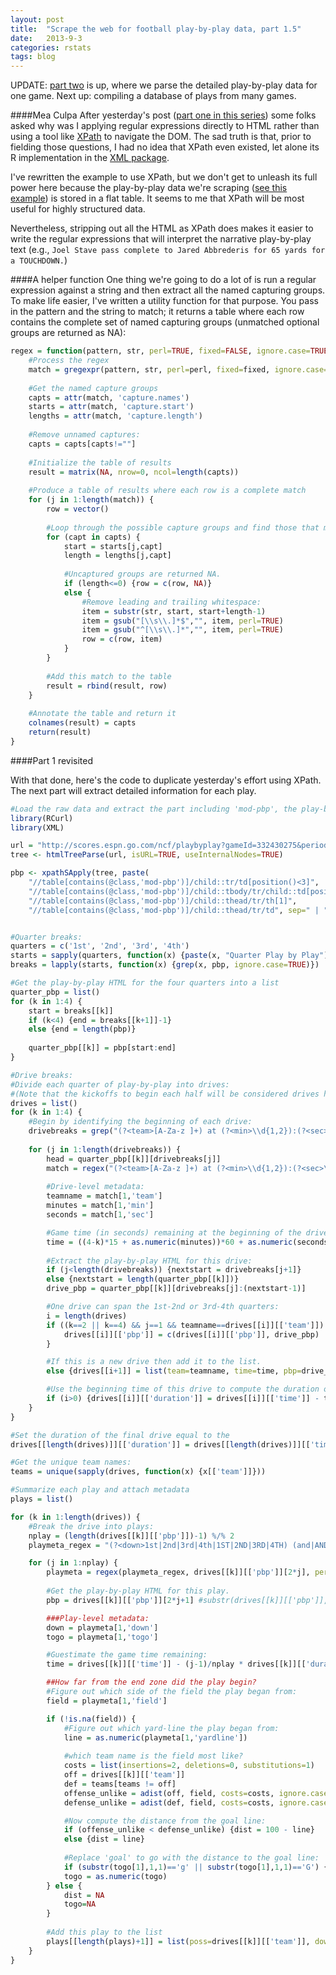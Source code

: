 ```yaml
---
layout: post
title:  "Scrape the web for football play-by-play data, part 1.5"
date:   2013-9-3
categories: rstats
tags: blog
---
```


UPDATE: [part two](http://somesquares.org/blog/2013/9/scrape-web-football-play-play-data-part-2) is up, where we parse the detailed play-by-play data for one game. Next up: compiling a database of plays from many games.

####Mea Culpa
After yesterday's post ([part one in this series](http://somesquares.org/blog/2013/9/parse-web-football-play-play-data-part-1)) some folks asked why was I applying regular expressions directly to HTML rather than using a tool like [XPath](http://www.w3schools.com/xpath/xpath_intro.asp) to navigate the DOM. The sad truth is that, prior to fielding those questions, I had no idea that XPath even existed, let alone its R implementation in the [XML package](http://cran.r-project.org/web/packages/XML/XML.pdf).

I've rewritten the example to use XPath, but we don't get to unleash its full power here because the play-by-play data we're scraping ([see this example](http://scores.espn.go.com/ncf/playbyplay?gameId=332430275&period=0)) is stored in a flat table. It seems to me that XPath will be most useful for highly structured data.

Nevertheless, stripping out all the HTML as XPath does makes it easier to write the regular expressions that will interpret the narrative play-by-play text (e.g., `Joel Stave pass complete to Jared Abbrederis for 65 yards for a TOUCHDOWN.`)

####A helper function
One thing we're going to do a lot of is run a regular expression against a string and then extract all the named capturing groups. To make life easier, I've written a utility function for that purpose. You pass in the pattern and the string to match; it returns a table where each row contains the complete set of named capturing groups (unmatched optional groups are returned as NA):

~~~ r
regex = function(pattern, str, perl=TRUE, fixed=FALSE, ignore.case=TRUE) {
    #Process the regex
    match = gregexpr(pattern, str, perl=perl, fixed=fixed, ignore.case=ignore.case)[[1]]
    
    #Get the named capture groups
    capts = attr(match, 'capture.names')
    starts = attr(match, 'capture.start')
    lengths = attr(match, 'capture.length')
    
    #Remove unnamed captures:
    capts = capts[capts!=""]
    
    #Initialize the table of results
    result = matrix(NA, nrow=0, ncol=length(capts))
    
    #Produce a table of results where each row is a complete match
    for (j in 1:length(match)) {
        row = vector()
        
        #Loop through the possible capture groups and find those that matched.
        for (capt in capts) {
            start = starts[j,capt]
            length = lengths[j,capt]
            
            #Uncaptured groups are returned NA.
            if (length<=0) {row = c(row, NA)}
            else {
                #Remove leading and trailing whitespace:
                item = substr(str, start, start+length-1)
                item = gsub("[\\s\\.]*$","", item, perl=TRUE)
                item = gsub("^[\\s\\.]*","", item, perl=TRUE)
                row = c(row, item)
            }
        }
        
        #Add this match to the table
        result = rbind(result, row)
    }
    
    #Annotate the table and return it
    colnames(result) = capts
    return(result)
}
~~~

####Part 1 revisited

With that done, here's the code to duplicate yesterday's effort using XPath. The next part will extract detailed information for each play.

~~~ r
#Load the raw data and extract the part including 'mod-pbp', the play-by-play module.
library(RCurl)
library(XML)

url = "http://scores.espn.go.com/ncf/playbyplay?gameId=332430275&period=0"
tree <- htmlTreeParse(url, isURL=TRUE, useInternalNodes=TRUE)

pbp <- xpathSApply(tree, paste(
    "//table[contains(@class,'mod-pbp')]/child::tr/td[position()<3]",
    "//table[contains(@class,'mod-pbp')]/child::tbody/tr/child::td[position()<3]",
    "//table[contains(@class,'mod-pbp')]/child::thead/tr/th[1]",
    "//table[contains(@class,'mod-pbp')]/child::thead/tr/td", sep=" | "), xmlValue) 


#Quarter breaks:
quarters = c('1st', '2nd', '3rd', '4th')
starts = sapply(quarters, function(x) {paste(x, "Quarter Play by Play")})
breaks = lapply(starts, function(x) {grep(x, pbp, ignore.case=TRUE)})

#Get the play-by-play HTML for the four quarters into a list
quarter_pbp = list()
for (k in 1:4) {
    start = breaks[[k]]
    if (k<4) {end = breaks[[k+1]]-1}
    else {end = length(pbp)}
    
    quarter_pbp[[k]] = pbp[start:end]
}

#Drive breaks:
#Divide each quarter of play-by-play into drives:
#(Note that the kickoffs to begin each half will be considered drives here.)
drives = list()
for (k in 1:4) {
    #Begin by identifying the beginning of each drive:
    drivebreaks = grep("(?<team>[A-Za-z ]+) at (?<min>\\d{1,2}):(?<sec>\\d\\d)", quarter_pbp[[k]], perl=TRUE, fixed=FALSE, ignore.case=TRUE)
    
    for (j in 1:length(drivebreaks)) {
        head = quarter_pbp[[k]][drivebreaks[j]] 
        match = regex("(?<team>[A-Za-z ]+) at (?<min>\\d{1,2}):(?<sec>\\d\\d)", head) 
        
        #Drive-level metadata:
        teamname = match[1,'team']
        minutes = match[1,'min']
        seconds = match[1,'sec']

        #Game time (in seconds) remaining at the beginning of the drive:
        time = ((4-k)*15 + as.numeric(minutes))*60 + as.numeric(seconds)
        
        #Extract the play-by-play HTML for this drive:
        if (j<length(drivebreaks)) {nextstart = drivebreaks[j+1]}
        else {nextstart = length(quarter_pbp[[k]])}
        drive_pbp = quarter_pbp[[k]][drivebreaks[j]:(nextstart-1)]

        #One drive can span the 1st-2nd or 3rd-4th quarters:
        i = length(drives)
        if ((k==2 || k==4) && j==1 && teamname==drives[[i]][['team']]) {
            drives[[i]][['pbp']] = c(drives[[i]][['pbp']], drive_pbp)
        }

        #If this is a new drive then add it to the list.
        else {drives[[i+1]] = list(team=teamname, time=time, pbp=drive_pbp)}        

        #Use the beginning time of this drive to compute the duration of the previous drive:
        if (i>0) {drives[[i]][['duration']] = drives[[i]][['time']] - time}
    }
}

#Set the duration of the final drive equal to the 
drives[[length(drives)]][['duration']] = drives[[length(drives)]][['time']]

#Get the unique team names:
teams = unique(sapply(drives, function(x) {x[['team']]}))

#Summarize each play and attach metadata
plays = list()

for (k in 1:length(drives)) {
    #Break the drive into plays:
    nplay = (length(drives[[k]][['pbp']])-1) %/% 2
    playmeta_regex = "(?<down>1st|2nd|3rd|4th|1ST|2ND|3RD|4TH) (and|AND) (?<togo>\\d{1,2}|goal|Goal|GOAL) at (?<field>[A-Za-z]{3,4}) (?<yardline>\\d{1,2})" 

    for (j in 1:nplay) {
        playmeta = regex(playmeta_regex, drives[[k]][['pbp']][2*j], perl=TRUE, fixed=FALSE, ignore.case=TRUE)
    
        #Get the play-by-play HTML for this play.
        pbp = drives[[k]][['pbp']][2*j+1] #substr(drives[[k]][['pbp']], playbreaks[['raw']][j], end)

        ###Play-level metadata:
        down = playmeta[1,'down']
        togo = playmeta[1,'togo']

        #Guestimate the game time remaining:
        time = drives[[k]][['time']] - (j-1)/nplay * drives[[k]][['duration']]

        ##How far from the end zone did the play begin?
        #Figure out which side of the field the play began from:
        field = playmeta[1,'field']

        if (!is.na(field)) {
            #Figure out which yard-line the play began from:
            line = as.numeric(playmeta[1,'yardline'])
    
            #which team name is the field most like?
            costs = list(insertions=2, deletions=0, substitutions=1)
            off = drives[[k]][['team']]
            def = teams[teams != off]
            offense_unlike = adist(off, field, costs=costs, ignore.case=TRUE)
            defense_unlike = adist(def, field, costs=costs, ignore.case=TRUE)

            #Now compute the distance from the goal line:
            if (offense_unlike < defense_unlike) {dist = 100 - line}
            else {dist = line}
        
            #Replace 'goal' to go with the distance to the goal line:
            if (substr(togo[1],1,1)=='g' || substr(togo[1],1,1)=='G') {togo = dist}
            togo = as.numeric(togo)
        } else {
            dist = NA
            togo=NA
        }        
        
        #Add this play to the list
        plays[[length(plays)+1]] = list(poss=drives[[k]][['team']], down=down, togo=togo, time=time, dist=dist, pbp=pbp)
    }
}
~~~